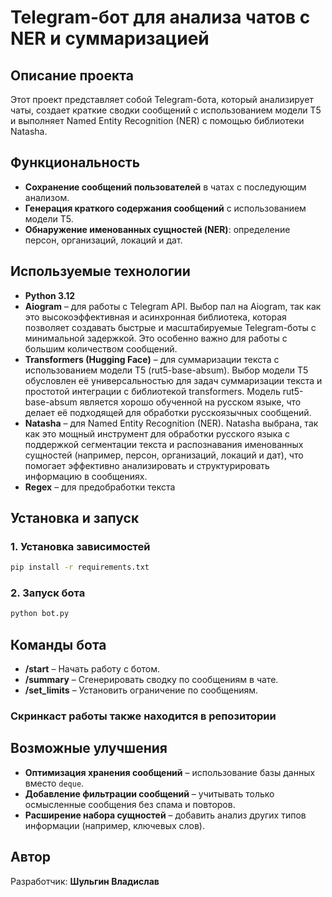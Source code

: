 # Telegram-бот для анализа чатов с NER и суммаризацией

## Описание проекта
Этот проект представляет собой Telegram-бота, который анализирует чаты, создает краткие сводки сообщений с использованием модели T5 и выполняет Named Entity Recognition (NER) с помощью библиотеки Natasha.

## Функциональность
- **Сохранение сообщений пользователей** в чатах с последующим анализом.
- **Генерация краткого содержания сообщений** с использованием модели T5.
- **Обнаружение именованных сущностей (NER)**: определение персон, организаций, локаций и дат.

## Используемые технологии
- **Python 3.12**
- **Aiogram** – для работы с Telegram API. Выбор пал на Aiogram, так как это высокоэффективная и асинхронная библиотека, которая позволяет создавать быстрые и масштабируемые Telegram-боты с минимальной задержкой. Это особенно важно для работы с большим количеством сообщений.
- **Transformers (Hugging Face)** – для суммаризации текста с использованием модели T5 (rut5-base-absum). Выбор модели T5 обусловлен её универсальностью для задач суммаризации текста и простотой интеграции с библиотекой transformers. Модель rut5-base-absum является хорошо обученной на русском языке, что делает её подходящей для обработки русскоязычных сообщений.
- **Natasha** – для Named Entity Recognition (NER). Natasha выбрана, так как это мощный инструмент для обработки русского языка с поддержкой сегментации текста и распознавания именованных сущностей (например, персон, организаций, локаций и дат), что помогает эффективно анализировать и структурировать информацию в сообщениях.
- **Regex** – для предобработки текста

## Установка и запуск
### 1. Установка зависимостей
```bash
pip install -r requirements.txt
```

### 2. Запуск бота
```bash
python bot.py
```

## Команды бота
- **/start** – Начать работу с ботом.
- **/summary** – Сгенерировать сводку по сообщениям в чате.
- **/set_limits** – Установить ограничение по сообщениям.

### Скринкаст работы также находится в репозитории

## Возможные улучшения
- **Оптимизация хранения сообщений** – использование базы данных вместо `deque`.
- **Добавление фильтрации сообщений** – учитывать только осмысленные сообщения без спама и повторов.
- **Расширение набора сущностей** – добавить анализ других типов информации (например, ключевых слов).

## Автор
Разработчик: **Шульгин Владислав**
